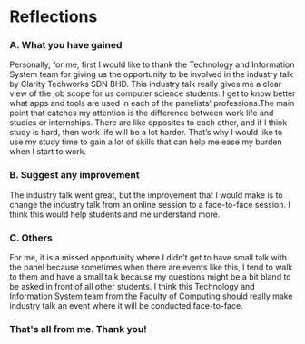 # Reflections
### A. What you have gained
Personally, for me, first I would like to thank the Technology and Information System team for giving us the opportunity to be involved in the industry talk by Clarity Techworks SDN BHD. This industry talk really gives me a clear view of the job scope for us computer science students. I get to know better what apps and tools are used in each of the panelists' professions.The main point that catches my attention is the difference between work life and studies or internships. There are like opposites to each other, and if I think study is hard, then work life will be a lot harder. That’s why I would like to use my study time to gain a lot of skills that can help me ease my burden when I start to work.

### B. Suggest any improvement
The industry talk went great, but the improvement that I would make is to change the industry talk from an online session to a face-to-face session. I think this would help students and me understand more.

### C. Others
For me, it is a missed opportunity where I didn’t get to have small talk with the panel because sometimes when there are events like this, I tend to walk to them and have a small talk because my questions might be a bit bland to be asked in front of all other students. I think this Technology and Information System team from the Faculty of Computing should really make industry talk an event where it will be conducted face-to-face.

### That's all from me. Thank you!
